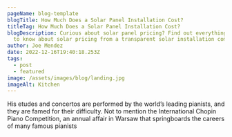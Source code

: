 ```yaml
---
pageName: blog-template
blogTitle: How Much Does a Solar Panel Installation Cost?
titleTag: How Much Does a Solar Panel Installation Cost?
blogDescription: Curious about solar panel pricing? Find out everything you want
  to know about solar pricing from a transparent solar installation company.
author: Joe Mendez
date: 2022-12-16T19:40:18.253Z
tags:
  - post
  - featured
image: /assets/images/blog/landing.jpg
imageAlt: Kitchen
---
```


His etudes and concertos are performed by the world’s leading pianists, and they are famed for their difficulty. Not to mention the International Chopin Piano Competition, an annual affair in Warsaw that springboards the careers of many famous pianists
